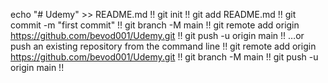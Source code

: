 echo "# Udemy" >> README.md   !!
git init    !!
git add README.md     !!
git commit -m "first commit"  !!
git branch -M main   !!
git remote add origin https://github.com/bevod001/Udemy.git !!
git push -u origin main    !!
…or push an existing repository from the command line    !!
git remote add origin https://github.com/bevod001/Udemy.git    !!
git branch -M main   !!
git push -u origin main   !!
